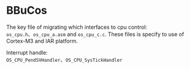 # BBuCos

The key file of migrating which interfaces to cpu control:<br>
    `os_cpu.h`、`os_cpu_a.asm` and `os_cpu_c.c`. These files is specify to use of Cortex-M3 and IAR platform.
    
Interrupt handle:<br>
    `OS_CPU_PendSVHandler`、`OS_CPU_SysTickHandler`

